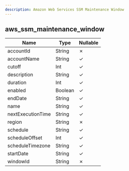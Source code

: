 ```yaml
---
description: Amazon Web Services SSM Maintenance Window
---
```

aws_ssm_maintenance_window
--------------------------

| **Name**          | **Type** | **Nullable** |
| ----------------- | -------- | ------------ |
| accountId         | String   | &cross;      |
| accountName       | String   | &check;      |
| cutoff            | Int      | &check;      |
| description       | String   | &check;      |
| duration          | Int      | &check;      |
| enabled           | Boolean  | &check;      |
| endDate           | String   | &check;      |
| name              | String   | &check;      |
| nextExecutionTime | String   | &check;      |
| region            | String   | &cross;      |
| schedule          | String   | &check;      |
| scheduleOffset    | Int      | &check;      |
| scheduleTimezone  | String   | &check;      |
| startDate         | String   | &check;      |
| windowId          | String   | &cross;      |
